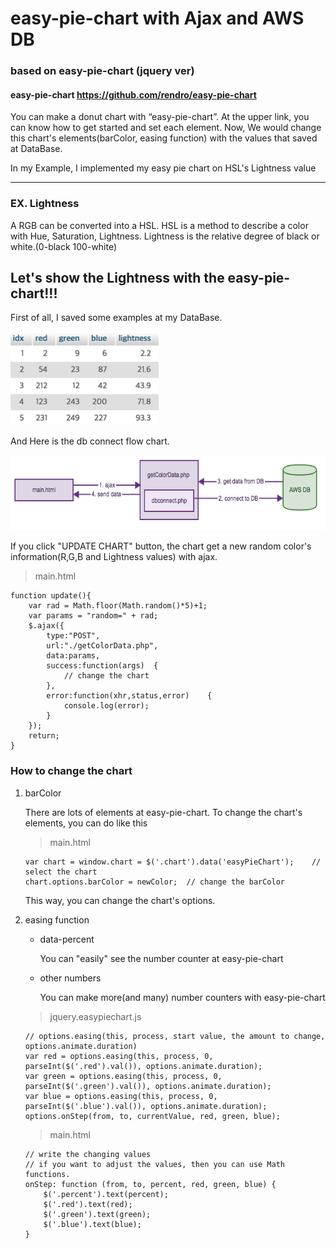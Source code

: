 # easy-pie-chart with Ajax and AWS DB

### based on easy-pie-chart (jquery ver)

#### easy-pie-chart <https://github.com/rendro/easy-pie-chart>

You can make a donut chart with “easy-pie-chart”. At the upper link, you can know how to get started and set each element. Now, We would change this chart's elements(barColor, easing function) with the values that saved at DataBase.

In my Example, I implemented my easy pie chart on HSL's Lightness value
* * *

### EX. Lightness

A RGB can be converted into a HSL. HSL is a method to describe a color with Hue, Saturation, Lightness. Lightness is the relative degree of black or white.(0-black 100-white) 

## Let's show the Lightness with the easy-pie-chart!!!

First of all, I saved some examples at my DataBase.

<img src="img/db.png" height="150px"></img>

And Here is the db connect flow chart.

<img src="img/dbconnect.png" height="120px"></img>

If you click "UPDATE CHART" button, the chart get a new random color's information(R,G,B and Lightness values) with ajax.

> main.html
```
function update(){
    var rad = Math.floor(Math.random()*5)+1;
    var params = "random=" + rad;
    $.ajax({
        type:"POST",
        url:"./getColorData.php",
        data:params,
        success:function(args)  {
            // change the chart
        },
        error:function(xhr,status,error)    {
            console.log(error);
        }
    });
    return;
}
```

### How to change the chart


1. barColor

    There are lots of elements at easy-pie-chart. To change the chart's elements, you can do like this
    >main.html
    ```
    var chart = window.chart = $('.chart').data('easyPieChart');    // select the chart
    chart.options.barColor = newColor;  // change the barColor
    ```
    This way, you can change the chart's options.

2. easing function

    * data-percent

        You can "easily" see the number counter at easy-pie-chart
    * other numbers

        You can make more(and many) number counters with easy-pie-chart
    >jquery.easypiechart.js
    ```
    // options.easing(this, process, start value, the amount to change, options.animate.duration)
    var red = options.easing(this, process, 0, parseInt($('.red').val()), options.animate.duration);
    var green = options.easing(this, process, 0, parseInt($('.green').val()), options.animate.duration);
    var blue = options.easing(this, process, 0, parseInt($('.blue').val()), options.animate.duration);
    options.onStep(from, to, currentValue, red, green, blue);

    ```
    >main.html
    ```
    // write the changing values
    // if you want to adjust the values, then you can use Math functions.
    onStep: function (from, to, percent, red, green, blue) {
        $('.percent').text(percent);
        $('.red').text(red);
        $('.green').text(green);
        $('.blue').text(blue);
    }

    ```